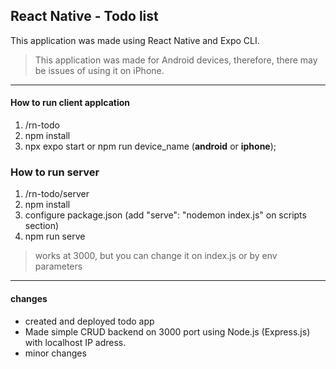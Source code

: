## React Native - Todo list
This application was made using React Native and Expo CLI.

> This application was made for Android devices, therefore, there may be issues of using it on iPhone.
---
#### How to run client applcation
1. /rn-todo
2. npm install
3. npx expo start or npm run device_name (**android** or **iphone**);


### How to run server
1. /rn-todo/server
2. npm install
3. configure package.json (add "serve": "nodemon index.js" on scripts section)
4. npm run serve
> works at 3000, but you can change it on index.js or by env parameters
---
#### changes
- created and deployed todo app
- Made simple CRUD backend on 3000 port using Node.js (Express.js) with localhost IP adress.
- minor changes
